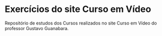 # Exercícios do site Curso em Vídeo
 Repositório de estudos dos Cursos realizados no site Curso em Vídeo do professor Gustavo Guanabara.
